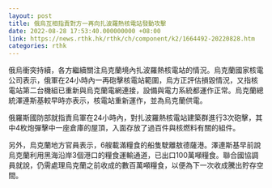 ```yaml
---
layout: post
title: 俄烏互相指責對方一再向扎波羅熱核電站發動攻擊
date: 2022-08-28 17:53:40.000000000 +08:00
link: https://news.rthk.hk/rthk/ch/component/k2/1664492-20220828.htm
categories: rthk
---
```


俄烏衝突持續，各方繼續關注烏克蘭境內扎波羅熱核電站的情況。烏克蘭國家核電公司表示，俄軍在24小時內一再砲擊核電站範圍，烏方正評估損毀情況，又指核電站第二台機組已重新與烏克蘭電網連接，設備與電力系統都運作正常。烏克蘭總統澤連斯基較早時亦表示，核電站重新運作，並為烏克蘭供電。

俄羅斯國防部就指責烏軍在24小時內，對扎波羅熱核電站建築群進行3次砲擊，其中4枚炮彈擊中一座倉庫的屋頂，入面存放了過百件與核燃料有關的組件。

另外，烏克蘭地方官員表示，6艘載滿糧食的船隻駛離敖德薩港。澤連斯基早前說烏克蘭利用黑海沿岸3個港口的糧食運輸通道，已出口100萬噸糧食。聯合國協調員就說，仍需處理烏克蘭之前收成的數百萬噸糧食，以便為下一次收成騰出貯存空間。
